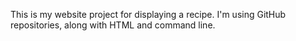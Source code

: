 This is my website project for displaying a recipe. I'm using GitHub repositories, along with HTML and command line.